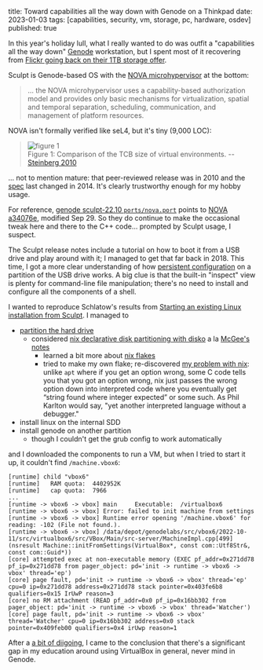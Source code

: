 title: Toward capabilities all the way down with Genode on a Thinkpad
date: 2023-01-03
tags: [capabilities, security, vm, storage, pc, hardware, osdev]
published: true

In this year's holiday lull, what I really wanted to do was outfit a "capabilities all the way down" [Genode](https://genode.org/) workstation, but I spent most of it recovering from [Flickr going back on their 1TB storage offer](https://blog.flickr.net/en/2022/04/19/update-free-account-limit-changes-and-enforcement-start-may-1-2022/).

Sculpt is Genode-based OS with the [NOVA microhypervisor](http://hypervisor.org/) at the bottom:

> ... the NOVA microhypervisor uses a capability-based authorization model and provides only basic mechanisms for virtualization, spatial and temporal separation, scheduling, communication, and management of platform resources.

NOVA isn't formally verified like seL4, but it's tiny (9,000 LOC):

> ![figure 1](https://user-images.githubusercontent.com/150986/210296418-9ce6f1e6-ce31-4328-96e9-8009a815d7cc.png)  
> Figure 1: Comparison of the TCB size of virtual environments.
> -- [Steinberg 2010](http://hypervisor.org/eurosys2010.pdf)

... not to mention mature: that peer-reviewed release was in 2010 and the [spec](https://github.com/alex-ab/NOVA/blob/a34076e/doc/specification.pdf) last changed in 2014.
It's clearly trustworthy enough for my hobby usage.

For reference, [genode sculpt-22.10 `ports/nova.port`](https://github.com/genodelabs/genode/blob/sculpt-22.10/repos/base-nova/ports/nova.port) points to [NOVA a34076e](https://github.com/alex-ab/NOVA/tree/a34076e), modified Sep 29. So they do continue to make the occasional tweak here and there to the C++ code... prompted by Sculpt usage, I suspect.

The Sculpt release notes include a tutorial on how to boot it from a USB drive and play around with it; I managed to get that far back in 2018. This time, I got a more clear understanding of how [persistent configuration](https://genode.org/documentation/articles/sculpt-22-10#Making_customizations_permanent) on a partition of the USB drive works. A big clue is that the built-in "inspect" view is plenty for command-line file manipulation; there's no need to install and configure all the components of a shell.

I wanted to reproduce Schlatow's results from [Starting an existing Linux installation from Sculpt](https://genodians.org/jschlatow/2021-04-23-start-existing-linux-from-sculpt). I managed to

 - [partition the hard drive](https://github.com/dckc/madmode-blog/issues/49#issuecomment-1356447232)
   - considered [nix declarative disk partitioning with disko](https://github.com/nix-community/disko) a la [McGee's notes](https://lobste.rs/s/aamjm7/setting_up_my_new_laptop_nix_style)
     - learned a bit more about [nix flakes](https://nixos.org/manual/nix/unstable/command-ref/new-cli/nix3-flake.html)
     - tried to make my own flake; re-discovered [my problem with nix](https://lobste.rs/s/ff54p1/how_nix_nixos_get_so_close_perfect#c_po5s5h): unlike `apt` where if you get an option wrong, some C code tells you that you got an option wrong, nix just passes the wrong option down into interpreted code where you eventually get “string found where integer expected” or some such. As Phil Karlton would say, "yet another interpreted language without a debugger."
 - install linux on the internal SDD
 - install genode on another partition
   - though I couldn't get the grub config to work automatically

and I downloaded the components to run a VM, but when I tried to start it up, it couldn't find `/machine.vbox6`:

```
[runtime] child "vbox6"
[runtime]   RAM quota:  4402952K
[runtime]   cap quota:  7966
...
[runtime -> vbox6 -> vbox] main     Executable:  /virtualbox6
[runtime -> vbox6 -> vbox] Error: failed to init machine from settings
[runtime -> vbox6 -> vbox] Runtime error opening '/machine.vbox6' for reading: -102 (File not found.).
[runtime -> vbox6 -> vbox] /data/depot/genodelabs/src/vbox6/2022-10-11/src/virtualbox6/src/VBox/Main/src-server/MachineImpl.cpp[499] (nsresult Machine::initFromSettings(VirtualBox*, const com::Utf8Str&, const com::Guid*))
[core] attempted exec at non-executable memory (EXEC pf_addr=0x271dd78 pf_ip=0x271dd78 from pager_object: pd='init -> runtime -> vbox6 -> vbox' thread='ep') 
[core] page fault, pd='init -> runtime -> vbox6 -> vbox' thread='ep' cpu=0 ip=0x271dd78 address=0x271dd78 stack pointer=0x403fe6b8 qualifiers=0x15 IrUwP reason=3
[core] no RM attachment (READ pf_addr=0x0 pf_ip=0x16bb302 from pager_object: pd='init -> runtime -> vbox6 -> vbox' thread='Watcher') 
[core] page fault, pd='init -> runtime -> vbox6 -> vbox' thread='Watcher' cpu=0 ip=0x16bb302 address=0x0 stack pointer=0x409feb00 qualifiers=0x4 irUwp reason=1
```

After a [a bit of diigoing](https://www.diigo.com/user/dckc-madmode), I came to the conclusion that there's a significant gap in my education around using VirtualBox in general, never mind in Genode.
